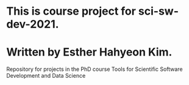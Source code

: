 # This is course project for sci-sw-dev-2021.
# Written by Esther Hahyeon Kim. 
Repository for projects in the PhD course Tools for Scientific Software Development and Data Science
